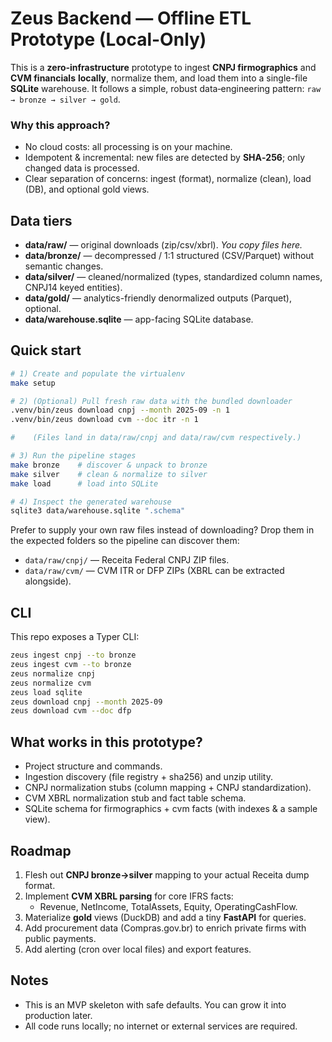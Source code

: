# Zeus Backend — Offline ETL Prototype (Local-Only)

This is a **zero‑infrastructure** prototype to ingest **CNPJ firmographics** and **CVM financials**
**locally**, normalize them, and load them into a single-file **SQLite** warehouse. It follows a simple,
robust data‑engineering pattern: `raw → bronze → silver → gold`.

### Why this approach?
- No cloud costs: all processing is on your machine.
- Idempotent & incremental: new files are detected by **SHA‑256**; only changed data is processed.
- Clear separation of concerns: ingest (format), normalize (clean), load (DB), and optional gold views.

## Data tiers
- **data/raw/** — original downloads (zip/csv/xbrl). *You copy files here.*
- **data/bronze/** — decompressed / 1:1 structured (CSV/Parquet) without semantic changes.
- **data/silver/** — cleaned/normalized (types, standardized column names, CNPJ14 keyed entities).
- **data/gold/** — analytics-friendly denormalized outputs (Parquet), optional.
- **data/warehouse.sqlite** — app-facing SQLite database.

## Quick start
```bash
# 1) Create and populate the virtualenv
make setup

# 2) (Optional) Pull fresh raw data with the bundled downloader
.venv/bin/zeus download cnpj --month 2025-09 -n 1
.venv/bin/zeus download cvm --doc itr -n 1

#    (Files land in data/raw/cnpj and data/raw/cvm respectively.)

# 3) Run the pipeline stages
make bronze    # discover & unpack to bronze
make silver    # clean & normalize to silver
make load      # load into SQLite

# 4) Inspect the generated warehouse
sqlite3 data/warehouse.sqlite ".schema"
```

Prefer to supply your own raw files instead of downloading? Drop them in the expected
folders so the pipeline can discover them:

- `data/raw/cnpj/` — Receita Federal CNPJ ZIP files.
- `data/raw/cvm/` — CVM ITR or DFP ZIPs (XBRL can be extracted alongside).

## CLI
This repo exposes a Typer CLI:
```bash
zeus ingest cnpj --to bronze
zeus ingest cvm --to bronze
zeus normalize cnpj
zeus normalize cvm
zeus load sqlite
zeus download cnpj --month 2025-09
zeus download cvm --doc dfp
```

## What works in this prototype?
- Project structure and commands.
- Ingestion discovery (file registry + sha256) and unzip utility.
- CNPJ normalization stubs (column mapping + CNPJ standardization).
- CVM XBRL normalization stub and fact table schema.
- SQLite schema for firmographics + cvm facts (with indexes & a sample view).

## Roadmap
1. Flesh out **CNPJ bronze→silver** mapping to your actual Receita dump format.
2. Implement **CVM XBRL parsing** for core IFRS facts:
   - Revenue, NetIncome, TotalAssets, Equity, OperatingCashFlow.
3. Materialize **gold** views (DuckDB) and add a tiny **FastAPI** for queries.
4. Add procurement data (Compras.gov.br) to enrich private firms with public payments.
5. Add alerting (cron over local files) and export features.

## Notes
- This is an MVP skeleton with safe defaults. You can grow it into production later.
- All code runs locally; no internet or external services are required.
